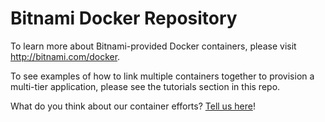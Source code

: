 # Bitnami Docker Repository
To learn more about Bitnami-provided Docker containers, please visit http://bitnami.com/docker.

To see examples of how to link multiple containers together to provision a multi-tier application, please see the tutorials section in this repo.

What do you think about our container efforts?  [Tell us here](https://github.com/bitnami/bitnami-docker/issues)!
